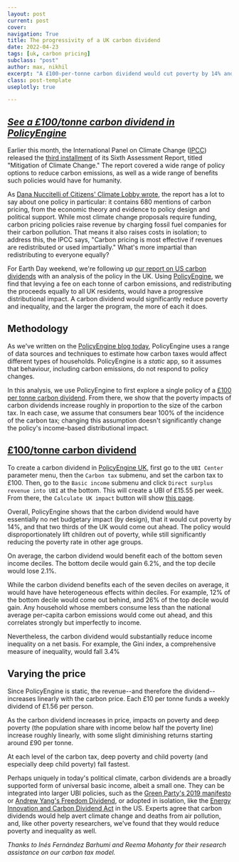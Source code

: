 ```yaml
---
layout: post
current: post
cover:
navigation: True
title: The progressivity of a UK carbon dividend
date: 2022-04-23
tags: [uk, carbon pricing]
subclass: "post"
author: max, nikhil
excerpt: "A £100-per-tonne carbon dividend would cut poverty by 14% and deep child poverty by 33%."
class: post-template
useplotly: true

---
```


## [*See a £100/tonne carbon dividend in PolicyEngine*](https://policyengine.org/uk/population-impact?adult_bi=15_55&carbon_tax=100&child_bi=15_55&senior_bi=15_55)

Earlier this month, the International Panel on Climate Change ([IPCC](https://www.ipcc.ch/)) released the [third installment](https://report.ipcc.ch/ar6wg3/) of its Sixth Assessment Report, titled "Mitigation of Climate Change."
The report covered a wide range of policy options to reduce carbon emissions, as well as a wide range of benefits such policies would have for humanity.

As [Dana Nuccitelli of Citizens' Climate Lobby wrote](https://citizensclimatelobby.org/blog/policy/the-latest-ipcc-report-has-a-lot-to-say-about-carbon-fee-and-dividend/), the report has a lot to say about one policy in particular: it contains 680 mentions of carbon pricing, from the economic theory and evidence to policy design and political support.
While most climate change proposals require funding, carbon pricing policies raise revenue by charging fossil fuel companies for their carbon pollution.
That means it also raises costs in isolation; to address this, the IPCC says, "Carbon pricing is most effective if revenues are redistributed or used impartially."
What's more impartial than redistributing to everyone equally?

For Earth Day weekend, we're following up [our report on US carbon dividends](https://www.ubicenter.org/us-carbon-dividend) with an analysis of the policy in the UK.
Using [PolicyEngine](http://policyengine.org), we find that levying a fee on each tonne of carbon emissions, and redistributing the proceeds equally to all UK residents, would have a progressive distributional impact.
A carbon dividend would significantly reduce poverty and inequality, and the larger the program, the more of each it does.

## Methodology

As we've written on the [PolicyEngine blog today](https://blog.policyengine.org/how-policyengine-estimates-the-effects-of-uk-carbon-taxes-260ccfc5d97c), PolicyEngine uses a range of data sources and techniques to estimate how carbon taxes would affect different types of households.
PolicyEngine is a *static* app, so it assumes that behaviour, including carbon emissions, do not respond to policy changes.

In this analysis, we use PolicyEngine to first explore a single policy of a [£100 per tonne carbon dividend](https://policyengine.org/uk/population-impact?adult_bi=15_55&carbon_tax=100&child_bi=15_55&senior_bi=15_55).
From there, we show that the poverty impacts of carbon dividends increase roughly in proportion to the size of the carbon tax.
In each case, we assume that consumers bear 100% of the incidence of the carbon tax; changing this assumption doesn't significantly change the policy's income-based distributional impact.

## [£100/tonne carbon dividend](https://policyengine.org/uk/population-impact?adult_bi=15_55&carbon_tax=100&child_bi=15_55&senior_bi=15_55)

To create a carbon dividend in [PolicyEngine UK](https://policyengine.org/uk), first go to the `UBI Center` parameter menu, then the `Carbon tax` submenu, and set the carbon tax to £100.
Then, go to the `Basic income` submenu and click `Direct surplus revenue into UBI` at the bottom.
This will create a UBI of £15.55 per week.
From there, the `Calculate UK impact` button will show [this page](https://policyengine.org/uk/population-impact?adult_bi=15_55&carbon_tax=100&child_bi=15_55&senior_bi=15_55).

Overall, PolicyEngine shows that the carbon dividend would have essentially no net budgetary impact (by design), that it would cut poverty by 14%, and that two thirds of the UK would come out ahead.
The policy would disproportionately lift children out of poverty, while still significantly reducing the poverty rate in other age groups.

<div>
  <script>
    $(document).ready(function(){
      $("#graph_graph_1_1").load("{{site.baseurl}}resources/graph_1_1.html");
    });
  </script>
</div>
<div id = "graph_graph_1_1"></div>

<div>
  <script>
    $(document).ready(function(){
      $("#graph_graph_1_2").load("{{site.baseurl}}resources/graph_1_2.html");
    });
  </script>
</div>
<div id = "graph_graph_1_2"></div>

On average, the carbon dividend would benefit each of the bottom seven income deciles.
The bottom decile would gain 6.2%, and the top decile would lose 2.1%.

<div>
  <script>
    $(document).ready(function(){
      $("#graph_graph_3_1").load("{{site.baseurl}}resources/graph_3_1.html");
    });
  </script>
</div>
<div id = "graph_graph_3_1"></div>

While the carbon dividend benefits each of the seven deciles on average, it would have have heterogeneous effects within deciles.
For example, 12% of the bottom decile would come out behind, and 26% of the top decile would gain.
Any household whose members consume less than the national average per-capita carbon emissions would come out ahead, and this correlates strongly but imperfectly to income.

<div>
  <script>
    $(document).ready(function(){
      $("#graph_graph_5_1").load("{{site.baseurl}}resources/graph_5_1.html");
    });
  </script>
</div>
<div id = "graph_graph_5_1"></div>

Nevertheless, the carbon dividend would substantially reduce income inequality on a net basis.
For example, the Gini index, a comprehensive measure of inequality, would fall 3.4%

<div>
  <script>
    $(document).ready(function(){
      $("#graph_graph_7_1").load("{{site.baseurl}}resources/graph_7_1.html");
    });
  </script>
</div>
<div id = "graph_graph_7_1"></div>

## Varying the price

Since PolicyEngine is static, the revenue--and therefore the dividend--increases linearly with the carbon price.
Each £10 per tonne funds a weekly dividend of £1.56 per person.


<div>
  <script>
    $(document).ready(function(){
      $("#graph_graph_10_1").load("{{site.baseurl}}resources/graph_10_1.html");
    });
  </script>
</div>
<div id = "graph_graph_10_1"></div>

As the carbon dividend increases in price, impacts on poverty and deep poverty (the population share with income below half the poverty line) increase roughly linearly, with some slight diminishing returns starting around £90 per tonne.

<div>
  <script>
    $(document).ready(function(){
      $("#graph_graph_12_1").load("{{site.baseurl}}resources/graph_12_1.html");
    });
  </script>
</div>
<div id = "graph_graph_12_1"></div>

At each level of the carbon tax, deep poverty and child poverty (and especially deep child poverty) fall fastest.

<div>
  <script>
    $(document).ready(function(){
      $("#graph_graph_14_1").load("{{site.baseurl}}resources/graph_14_1.html");
    });
  </script>
</div>
<div id = "graph_graph_14_1"></div>

Perhaps uniquely in today's political climate, carbon dividends are a broadly supported form of universal basic income, albeit a small one.
They can be integrated into larger UBI policies, such as the [Green Party's 2019 manifesto](https://blog.policyengine.org/the-green-party-manifesto-at-policyfest-ee05a2d3b06d) or [Andrew Yang's Freedom Dividend](https://www.ubicenter.org/distributional-analysis-of-andrew-yangs-freedom-dividend), or adopted in isolation, like the [Energy Innovation and Carbon Dividend Act](https://energyinnovationact.org) in the US.
Experts agree that carbon dividends would help avert climate change and deaths from air pollution, and, like other poverty researchers, we've found that they would reduce poverty and inequality as well.

*Thanks to ​​Inés Fernández Barhumi and Reema Mohanty for their research assistance on our carbon tax model.*
